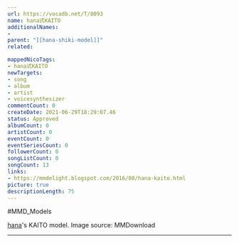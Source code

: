 ```yaml
---
url: https://vocadb.net/T/8093
name: hana式KAITO
additionalNames: 
- 
parent: "[[hana-shiki-model]]"
related:

mappedNicoTags:
- hana式KAITO
newTargets:
- song
- album
- artist
- voicesynthesizer
commentCount: 0
createDate: 2021-06-29T18:29:07.46
status: Approved
albumCount: 0
artistCount: 0
eventCount: 0
eventSeriesCount: 0
followerCount: 0
songListCount: 0
songCount: 13
links: 
- https://mmdelight.blogspot.com/2016/08/hana-kaito.html
picture: true
descriptionLength: 75
---
```


#MMD_Models

[hana](https://vocadb.net/Ar/94738)'s KAITO model.
Image source: MMDownload

---

